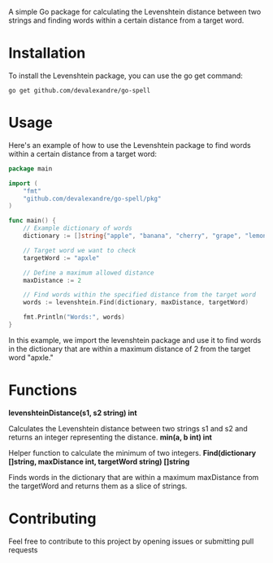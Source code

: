 A simple Go package for calculating the Levenshtein distance between two strings and finding words within a certain distance from a target word.

# Installation
To install the Levenshtein package, you can use the go get command:

```
go get github.com/devalexandre/go-spell
```

# Usage

Here's an example of how to use the Levenshtein package to find words within a certain distance from a target word:

```go
package main

import (
	"fmt"
	"github.com/devalexandre/go-spell/pkg"
)

func main() {
	// Example dictionary of words
	dictionary := []string{"apple", "banana", "cherry", "grape", "lemon", "lime", "orange", "strawberry"}

	// Target word we want to check
	targetWord := "apxle"

	// Define a maximum allowed distance
	maxDistance := 2

	// Find words within the specified distance from the target word
	words := levenshtein.Find(dictionary, maxDistance, targetWord)

	fmt.Println("Words:", words)
}
```

In this example, we import the levenshtein package and use it to find words in the dictionary that are within a maximum distance of 2 from the target word "apxle."

# Functions

**levenshteinDistance(s1, s2 string) int**

Calculates the Levenshtein distance between two strings s1 and s2 and returns an integer representing the distance.
**min(a, b int) int**

Helper function to calculate the minimum of two integers.
**Find(dictionary []string, maxDistance int, targetWord string) []string**

Finds words in the dictionary that are within a maximum maxDistance from the targetWord and returns them as a slice of strings.

# Contributing
Feel free to contribute to this project by opening issues or submitting pull requests 